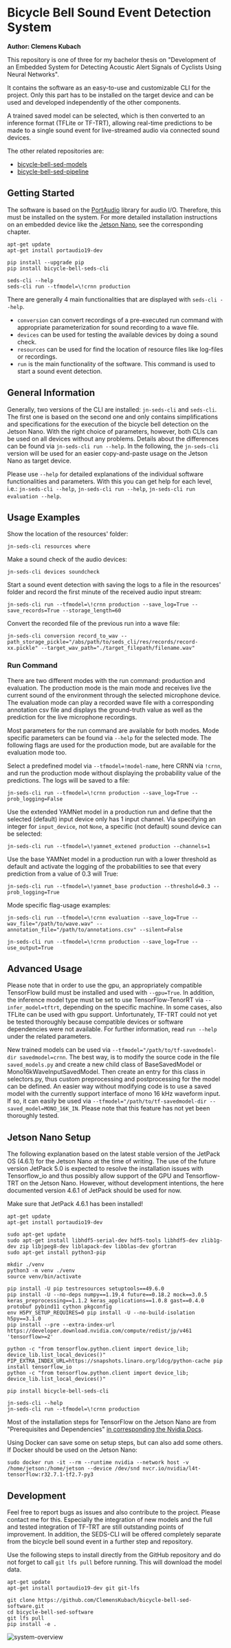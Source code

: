 # Bicycle Bell Sound Event Detection System
**Author: Clemens Kubach**

This repository is one of three for my bachelor thesis on "Development of an Embedded System 
for Detecting Acoustic Alert Signals of Cyclists Using Neural Networks".

It contains the software as an easy-to-use and customizable CLI for the project. 
Only this part has to be installed on the target device and can be used and 
developed independently of the other components.

A trained saved model can be selected, which is then converted to an inference format 
(TFLite or TF-TRT), allowing real-time predictions to be made to a single sound event for 
live-streamed audio via connected sound devices. 

The other related repositories are:
- [bicycle-bell-sed-models](https://github.com/ClemensKubach/bicycle-bell-sed-models)
- [bicycle-bell-sed-pipeline](https://github.com/ClemensKubach/bicycle-bell-sed-pipeline)


## Getting Started
The software is based on the [PortAudio](http://www.portaudio.com/) library for audio I/O. 
Therefore, this must be installed on the system.
For more detailed installation instructions on an embedded device like the 
[Jetson Nano](#Jetson-Nano-Setup), see the corresponding chapter.

```shell
apt-get update
apt-get install portaudio19-dev

pip install --upgrade pip
pip install bicycle-bell-seds-cli

seds-cli --help
seds-cli run --tfmodel=\!crnn production
```

There are generally 4 main functionalities that are displayed with `seds-cli --help`.
- `conversion` can convert recordings of a pre-executed run command with appropriate 
parameterization for sound recording to a wave file.
- `devices` can be used for testing the available devices by doing a sound check.
- `resources` can be used for find the location of resource files like log-files or recordings.
- `run` is the main functionality of the software. 
This command is used to start a sound event detection.

## General Information
Generally, two versions of the CLI are installed: `jn-seds-cli` and `seds-cli`. 
The first one is based on the second one and only contains simplifications and specifications for 
the execution of the bicycle bell detection on the Jetson Nano. 
With the right choice of parameters, however, 
both CLIs can be used on all devices without any problems. 
Details about the differences can be found via `jn-seds-cli run --help`. In the following, the 
`jn-seds-cli` version will be used for an easier copy-and-paste usage on the Jetson Nano as 
target device.

Please use `--help` for detailed explanations of the individual software 
functionalities and parameters. 
With this you can get help for each level, i.e.: 
`jn-seds-cli --help`, `jn-seds-cli run --help`, `jn-seds-cli run evaluation --help`.

## Usage Examples
Show the location of the resources' folder:
```shell
jn-seds-cli resources where
```
Make a sound check of the audio devices:
```shell
jn-seds-cli devices soundcheck
```
Start a sound event detection with saving the logs to a file in the resources' folder and 
record the first minute of the received audio input stream:
```shell
jn-seds-cli run --tfmodel=\!crnn production --save_log=True --save_records=True --storage_length=60
```
Convert the recorded file of the previous run into a wave file:
```shell
jn-seds-cli conversion record_to_wav --path_storage_pickle="/abs/path/to/seds_cli/res/records/record-xx.pickle" --target_wav_path="./target_filepath/filename.wav"
```

### Run Command
There are two different modes with the run command: production and evaluation. 
The production mode is the main mode and receives live the current sound of the environment 
through the selected microphone device. 
The evaluation mode can play a recorded wave file with a corresponding annotation csv file and 
displays the ground-truth value as well as the prediction for the live microphone recordings.

Most parameters for the run command are available for both modes. 
Mode specific parameters can be found via `--help` for the selected mode. 
The following flags are used for the production mode, but are available for the evaluation mode too.

Select a predefined model via `--tfmodel=!model-name`, here CRNN via `!crnn`, and run the production 
mode without displaying the probability value of the predictions. The logs will be saved to a file:
```shell
jn-seds-cli run --tfmodel=\!crnn production --save_log=True --prob_logging=False
```
Use the extended YAMNet model in a production run and define that the selected (default) 
input device only has 1 input channel. Via specifying an integer for `input_device`, not `None`, 
a specific (not default) sound device can be selected:
```shell
jn-seds-cli run --tfmodel=\!yamnet_extened production --channels=1
```
Use the base YAMNet model in a production run with a lower threshold as default and activate the
logging of the probabilities to see that every prediction from a value of 0.3 will True:
```shell
jn-seds-cli run --tfmodel=\!yamnet_base production --threshold=0.3 --prob_logging=True
```

Mode specific flag-usage examples:
```shell
jn-seds-cli run --tfmodel=\!crnn evaluation --save_log=True --wav_file="/path/to/wave.wav" --annotation_file="/path/to/annotations.csv" --silent=False
```

```shell
jn-seds-cli run --tfmodel=\!crnn production --save_log=True --use_output=True
```

## Advanced Usage
Please note that in order to use the gpu, an appropriately compatible TensorFlow build must be 
installed and used with `--gpu=True`. 
In addition, the inference model type must be set to use 
TensorFlow-TenorRT via `--infer_model=tftrt`, depending on the specific machine. 
In some cases, also TFLite can be used with gpu support.
Unfortunately, TF-TRT could not yet be tested thoroughly because compatible devices or 
software dependencies were not available.
For further information, read `run --help` under the related parameters.

New trained models can be used via `--tfmodel="/path/to/tf-savedmodel-dir savedmodel=crnn`. 
The best way, is to modify the source code in the file `saved_models.py` and create a new child class of BaseSavedModel or Mono16kWaveInputSavedModel.
Then create an entry for this class in selectors.py, thus custom preprocessing and postprocessing for the model can be defined.
An easier way without modifying code is to use a saved model with the currently support interface of mono 16 kHz waveform input. 
If so, it can easily be used via `--tfmodel="/path/to/tf-savedmodel-dir --saved_model=MONO_16K_IN`.
Please note that this feature has not yet been thoroughly tested.

## Jetson Nano Setup
The following explanation based on the latest stable version of the JetPack OS (4.6.1) for the 
Jetson Nano at the time of writing. 
The use of the future version JetPack 5.0 is expected to resolve the installation issues with 
Tensorflow_io and thus possibly allow support of the GPU and Tensorflow-TRT on the Jetson Nano.
However, without development intentions, the here documented version 4.6.1 of JetPack 
should be used for now.

Make sure that JetPack 4.6.1 has been installed!
```shell
apt-get update
apt-get install portaudio19-dev

sudo apt-get update
sudo apt-get install libhdf5-serial-dev hdf5-tools libhdf5-dev zlib1g-dev zip libjpeg8-dev liblapack-dev libblas-dev gfortran
sudo apt-get install python3-pip

mkdir ./venv
python3 -m venv ./venv
source venv/bin/activate

pip install -U pip testresources setuptools==49.6.0 
pip install -U --no-deps numpy==1.19.4 future==0.18.2 mock==3.0.5 keras_preprocessing==1.1.2 keras_applications==1.0.8 gast==0.4.0 protobuf pybind11 cython pkgconfig
env H5PY_SETUP_REQUIRES=0 pip install -U --no-build-isolation h5py==3.1.0
pip install --pre --extra-index-url https://developer.download.nvidia.com/compute/redist/jp/v461 'tensorflow>=2'

python -c "from tensorflow.python.client import device_lib; device_lib.list_local_devices()"
PIP_EXTRA_INDEX_URL=https://snapshots.linaro.org/ldcg/python-cache pip install tensorflow_io
python -c "from tensorflow.python.client import device_lib; device_lib.list_local_devices()"

pip install bicycle-bell-seds-cli

jn-seds-cli --help
jn-seds-cli run --tfmodel=\!crnn production
```
Most of the installation steps for TensorFlow on the Jetson Nano are from 
"Prerequisites and Dependencies" [in corresponding the Nvidia Docs](https://docs.nvidia.com/deeplearning/frameworks/install-tf-jetson-platform/index.html).

Using Docker can save some on setup steps, but can also add some others. 
If Docker should be used on the Jetson Nano:
```shell
sudo docker run -it --rm --runtime nvidia --network host -v /home/jetson:/home/jetson --device /dev/snd nvcr.io/nvidia/l4t-tensorflow:r32.7.1-tf2.7-py3
```

## Development
Feel free to report bugs as issues and also contribute to the project. 
Please contact me for this. 
Especially the integration of new models and the full and tested integration of TF-TRT are still 
outstanding points of improvement. 
In addition, the SEDS-CLI will be offered completely separate from the bicycle bell sound event 
in a further step and repository.

Use the following steps to install directly from the GitHub repository and 
do not forget to call `git lfs pull` before running. 
This will download the model data.
```shell
apt-get update
apt-get install portaudio19-dev git git-lfs

git clone https://github.com/ClemensKubach/bicycle-bell-sed-software.git
cd bicycle-bell-sed-software
git lfs pull
pip install -e .
```

![system-overview](visualizations/overview.drawio.png "System Overview")
